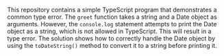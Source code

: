 This repository contains a simple TypeScript program that demonstrates a common type error. The `greet` function takes a string and a Date object as arguments. However, the `console.log` statement attempts to print the Date object as a string, which is not allowed in TypeScript. This will result in a type error.  The solution shows how to correctly handle the Date object by using the `toDateString()` method to convert it to a string before printing it.